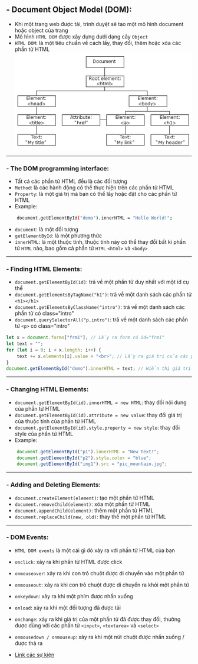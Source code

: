 ## - Document Object Model (DOM):
- Khi một trang web được tải, trình duyệt sẽ tạo một mô hình document hoặc object của trang
- Mô hình `HTML DOM` được xây dựng dưới dạng cây `Object`
- `HTML DOM`: là một tiêu chuẩn về cách lấy, thay đổi, thêm hoặc xóa các phần tử HTML
![DOM](./pic_htmltree.gif)

---
### - The DOM programming interface:
- Tất cả các phần tử HTML đều là các đối tượng
- `Method`: là các hành động có thể thực hiện trên các phần tử HTML
- `Property`: là một giá trị mà bạn có thể lấy hoặc đặt cho các phần tử HTML
- Example:
```sh
    document.getElementById("demo").innerHTML = "Hello World!";
```
- `document`: là một đối tượng
- `getElementById`: là một phương thức
- `innerHTML`: là một thuộc tính, thuộc tính này có thể thay đổi bất kì phần tử `HTML` nào, bao gồm cả phần tử `HTML` `<html>` và `<body>`
---
### - Finding HTML Elements:
- `document.getElementById(id)`: trả về một phần tử duy nhất với một id cụ thể
- `document.getElementsByTagName("h1")`: trả về một danh sách các phần tử `<h1></h1>`
- `document.getElementsByClassName("intro")`: trả về một danh sách các phần tử có class="intro"
- `document.querySelectorAll("p.intro")`: trả về một danh sách các phần tử `<p>` có class="intro"

```js
let x = document.forms["frm1"]; // Lấy ra form có id="frm1"
let text = "";
for (let i = 0; i < x.length; i++) {
    text += x.elements[i].value + "<br>"; // Lấy ra giá trị của các phần tử trong form
}
document.getElementById("demo").innerHTML = text; // Hiển thị giá trị lấy được
```

---
### - Changing HTML Elements:
- `document.getElementById(id).innerHTML = new HTML`: thay đổi nội dung của phần tử HTML
- `document.getElementById(id).attribute = new value`: thay đổi giá trị của thuộc tính của phần tử HTML 
- `document.getElementById(id).style.property = new style`: thay đổi style của phần tử HTML
- Example:
```js
    document.getElementById("p1").innerHTML = "New text!";
    document.getElementById("p2").style.color = "blue";
    document.getElementById("img1").src = "pic_mountain.jpg";
```
---

### - Adding and Deleting Elements:
- `document.createElement(element)`: tạo một phần tử HTML
- `document.removeChild(element)`: xóa một phần tử HTML
- `document.appendChild(element)`: thêm một phần tử HTML
- `document.replaceChild(new, old)`: thay thế một phần tử HTML

---
### - DOM Events:
- `HTML DOM events` là một cái gì đó xảy ra với phần tử HTML của bạn
- `onclick`: xảy ra khi phần tử HTML được click
- `onmouseover`: xảy ra khi con trỏ chuột được di chuyển vào một phần tử
- `onmouseout`: xảy ra khi con trỏ chuột được di chuyển ra khỏi một phần tử
- `onkeydown`: xảy ra khi một phím được nhấn xuống
- `onload`: xảy ra khi một đối tượng đã được tải
- `onchange`: xảy ra khi giá trị của một phần tử đã được thay đổi, thường được dùng với các phần tử `<input>`, `<textarea>` và `<select>`
- `onmousedown / onmouseup`: xảy ra khi một nút chuột được nhấn xuống / được thả ra

- [Link các sự kiện](https://www.w3schools.com/jsref/dom_obj_event.asp)
